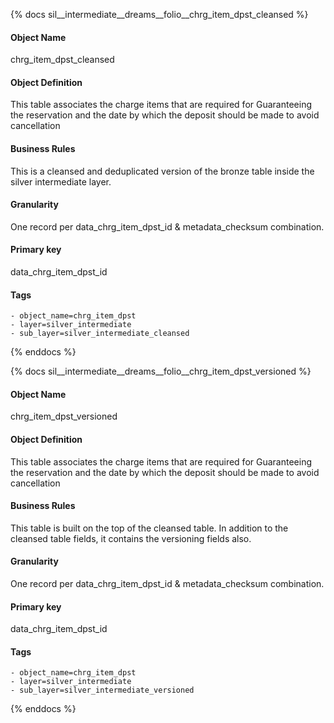 {% docs sil__intermediate__dreams__folio__chrg_item_dpst_cleansed %}

#### Object Name
chrg_item_dpst_cleansed

#### Object Definition
This table associates the charge items that are required for Guaranteeing the reservation and the date by which the deposit should be made to avoid cancellation

#### Business Rules
This is a cleansed and deduplicated version of the bronze table inside the silver intermediate layer.

#### Granularity
One record per data_chrg_item_dpst_id & metadata_checksum combination.

#### Primary key
data_chrg_item_dpst_id

#### Tags
    - object_name=chrg_item_dpst
    - layer=silver_intermediate
    - sub_layer=silver_intermediate_cleansed

{% enddocs %}

{% docs sil__intermediate__dreams__folio__chrg_item_dpst_versioned %}

#### Object Name
chrg_item_dpst_versioned

#### Object Definition
This table associates the charge items that are required for Guaranteeing the reservation and the date by which the deposit should be made to avoid cancellation

#### Business Rules
This table is built on the top of the cleansed table. In addition to the cleansed table fields, it contains the versioning fields also.

#### Granularity
One record per data_chrg_item_dpst_id & metadata_checksum combination.

#### Primary key
data_chrg_item_dpst_id

#### Tags
    - object_name=chrg_item_dpst
    - layer=silver_intermediate
    - sub_layer=silver_intermediate_versioned

{% enddocs %}